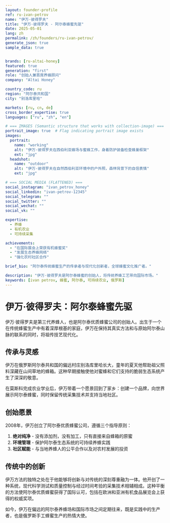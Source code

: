 ```yaml
---
layout: founder-profile
ref: ru-ivan-petrov
name: "伊万·彼得罗夫"
title: "伊万·彼得罗夫 - 阿尔泰蜂蜜先驱"
date: 2025-05-01
lang: zh
permalink: /zh/founders/ru-ivan-petrov/
generate_json: true
sample_data: true


brands: [ru-altai-honey]
featured: true
generation: "first"
role: "创始人兼首席养蜂顾问"
company: "Altai Honey"

country_code: ru
region: "阿尔泰共和国"
city: "别洛库里哈"

markets: [ru, cn, de]
cross_border_expertise: true
languages: ["ru", "zh", "en"]

# === IMAGES (Semantic structure that works with collection-image) ===
portrait_image: true  # Flag indicating portrait image exists
images:
  portrait:
    name: "working"
    alt: "伊万·彼得罗夫在西伯利亚蜂场与蜜蜂工作，身着防护装备检查蜂巢框架"
    ext: "jpg"
  headshot:
    name: "outdoor"
    alt: "伊万·彼得罗夫在自然西伯利亚环境中的户外照，森林背景下的自信表情"
    ext: "jpg"

# === SOCIAL MEDIA (FLATTENED) ===
social_instagram: "ivan_petrov_honey"
social_linkedin: "ivan-petrov-12345"
social_telegram: ""
social_twitter: ""
social_wechat: ""
social_vk: ""

expertise:
  - 养蜂
  - 有机农业
  - 可持续采集

achievements:
  - "在国际展会上荣获有机蜂蜜奖"
  - "发展生态养蜂网络"
  - "强化农村社区合作"

brief_bio: "阿尔泰传统蜂蜜生产的传承者与现代化创新者，全球蜂蜜文化推广者。"

description: "伊万·彼得罗夫是阿尔泰蜂蜜的创始人，将传统养蜂工艺带向国际市场。"
keywords: [ivan petrov, 蜂蜜, 阿尔泰, 可持续农业, 俄罗斯]
---
```


# 伊万·彼得罗夫：阿尔泰蜂蜜先驱

伊万·彼得罗夫是第三代养蜂人，也是阿尔泰优质蜂蜜公司的创始人。出生于一个在传统蜂蜜生产中有着深厚根基的家庭，伊万在保持其真实方法和与原始阿尔泰山脉的联系的同时，将祖传技艺现代化。

## 传承与灵感

伊万在俄罗斯阿尔泰共和国的偏远村庄别洛库里哈长大，童年的夏天他帮助祖父照料深藏在山间草地的蜂箱。这种早期接触使他对蜜蜂和它们支持的脆弱生态系统产生了深深的敬意。

在莫斯科完成农业学业后，伊万带着一个愿景回到了家乡：创建一个品牌，向世界展示阿尔泰蜂蜜，同时保留传统采集技术并支持当地社区。

## 创始愿景

2008年，伊万创立了阿尔泰优质蜂蜜公司，遵循三个指导原则：

1. **绝对纯净** - 没有添加剂，没有加工，只有直接来自蜂箱的原蜜
2. **环境管理** - 保护阿尔泰生态系统的可持续养蜂实践
3. **社区赋能** - 与当地养蜂人的公平合作以及对农村发展的投资

## 传统中的创新

伊万方法的独特之处在于他能够将创新与对传统的深刻尊重融为一体。他开创了一种系统，现代科学测试和质量控制与经过时间考验的采集技术相辅相成。这种平衡的方法使阿尔泰优质蜂蜜获得了国际认可，包括在欧洲和亚洲有机食品展览会上获得的权威奖项。

如今，伊万在偏远的阿尔泰养蜂场和国际市场之间定期往来，既是实践中的生产者，也是俄罗斯手工蜂蜜生产的热情大使。
